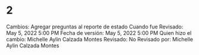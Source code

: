 # 2

Cambios: Agregar preguntas al reporte de estado
Cuando fue Revisado: May 5, 2022 5:00 PM
Fecha de  versión: May 5, 2022 5:00 PM
Quien hizo el cambio: Michelle Aylin Calzada Montes
Revisado: No
Revisado por: Michelle Aylin Calzada Montes
